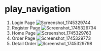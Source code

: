 # play_navigation

1. Login Page
   ![Screenshot_1745329744](https://github.com/user-attachments/assets/e41fe5d9-6e8f-4a4f-bf6d-dab520aba9ca)
2. Register Page
   ![Screenshot_1745329734](https://github.com/user-attachments/assets/aa37d4ff-4cef-44f8-a36a-60a3d1a685c1)
3. Home Page
   ![Screenshot_1745329763](https://github.com/user-attachments/assets/816ea639-1719-48fd-9ff5-78af7d2db6d6)
4. Order Page
   ![Screenshot_1745329773](https://github.com/user-attachments/assets/5938f019-737f-401c-adb7-e3bdc99969bf)
5. Detail Order
   ![Screenshot_1745329798](https://github.com/user-attachments/assets/56f082ae-b5bc-4603-88da-96e2f3cf895c)
